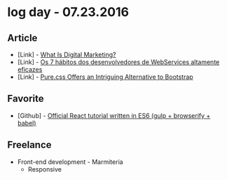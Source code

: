 # log day - 07.23.2016

## Article

- \[Link\] - [What Is Digital Marketing?](https://www.sitepoint.com/what-is-digital-marketing/)
- \[Link\] - [Os 7 hábitos dos desenvolvedores de WebServices altamente eficazes](http://blog.caelum.com.br/os-7-habitos-dos-desenvolvedores-de-webservices-altamente-eficazes/)
- \[Link\] - [Pure.css Offers an Intriguing Alternative to Bootstrap](http://code.tutsplus.com/tutorials/purecss-offers-an-intriguing-alternative-to-bootstrap--cms-25176)


## Favorite

- \[Github\] - [Official React tutorial written in ES6 (gulp + browserify + babel)](https://github.com/hadrons/react-tutorial-es6)


## Freelance

- Front-end development - Marmiteria
  - Responsive
